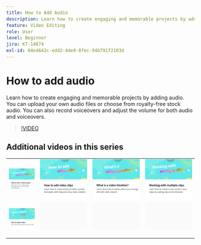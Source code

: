 ```yaml
---
title: How to Add Audio
description: Learn how to create engaging and memorable projects by adding audio
feature: Video Editing
role: User
level: Beginner
jira: KT-14874
exl-id: 04e4642c-edd2-4de9-8fec-94b791f2103d
---
```

# How to add audio

Learn how to create engaging and memorable projects by adding audio. You can upload your own audio files or choose from royalty-free stock audio. You can also record voiceovers and adjust the volume for both audio and voiceovers.

>[!VIDEO](https://video.tv.adobe.com/v/3427092?quality=12&learn=on&hidetitle=true)

## Additional videos in this series

<table style="table-layout:fixed">
<tr>
   <td>
         <a href="start-video.md">
            <img alt="How to start a video project" src="assets/start-video.png" />
         </a>
   </td>
  <td>
         <a href="add-video-clips.md">
            <img alt="How to add video clips" src="assets/add-video-clips.png" />
         </a>
   </td>
   <td>
         <a href="video-timeline.md">
            <img alt="What's a video timeline?" src="assets/video-timeline.png" />
         </a>
   </td>
   <td>
         <a href="multiple-clips.md">
            <img alt="Working with multiple clips" src="assets/multiple-clips.png" />
         </a>
   </td>
</tr>
<tr>
    <td>
         <a href="export-video.md">
            <img alt="How to export video" src="assets/export-video.png" />
         </a>
   </td>
   <td>
    <img alt="Spacer" src="../assets/Gray_thumbnail.png" />
    <div>
    <br>
   </td>
   <td>
    <img alt="Spacer" src="../assets/Gray_thumbnail.png" />
    <div>
    <br>
   </td>
   <td>
    <img alt="Spacer" src="../assets/Gray_thumbnail.png" />
    <div>
    <br>
   </td>
</tr>
</table>
